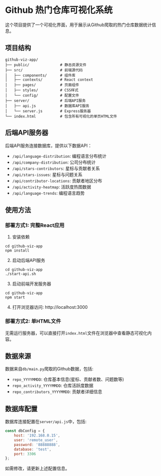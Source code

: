 # Github 热门仓库可视化系统

这个项目提供了一个可视化界面，用于展示从Github爬取的热门仓库数据统计信息。

## 项目结构

```
github-viz-app/
├── public/              # 静态资源文件
├── src/                 # 前端源代码
│   ├── components/      # 组件库
│   ├── contexts/        # React context
│   ├── pages/           # 页面组件
│   ├── styles/          # CSS样式
│   └── config/          # 配置文件
├── server/              # 后端API服务
│   ├── api.js           # 数据库API服务
│   └── server.js        # Express服务器
└── index.html           # 包含所有可视化的单页HTML文件
```

## 后端API服务器

后端API服务连接数据库，提供以下数据API：

- `/api/language-distribution`: 编程语言分布统计
- `/api/company-distribution`: 公司分布统计
- `/api/stars-contributors`: 星标与贡献者关系
- `/api/stars-issues`: 星标与问题关系
- `/api/contributor-locations`: 贡献者地区分布
- `/api/activity-heatmap`: 活跃度热图数据
- `/api/language-trends`: 编程语言趋势

## 使用方法

### 部署方式1: 完整React应用

1. 安装依赖
```
cd github-viz-app
npm install
```

2. 启动后端API服务
```
cd github-viz-app
./start-api.sh
```

3. 启动前端开发服务器
```
cd github-viz-app
npm start
```

4. 打开浏览器访问: http://localhost:3000

### 部署方式2: 单HTML文件

无需运行服务器，可以直接打开`index.html`文件在浏览器中查看静态可视化内容。

## 数据来源

数据来自`db/main.py`爬取的Github数据，包括:

- `repo_YYYYMMDD`: 仓库基本信息(星标、贡献者数、问题数等)
- `repo_activity_YYYYMMDD`: 仓库活跃度数据
- `repo_contributors_YYYYMMDD`: 贡献者详细信息

## 数据库配置

数据库连接配置在`server/api.js`中，包括:

```javascript
const dbConfig = {
    host: '192.168.0.15',
    user: 'remote_user',
    password: '88888888',
    database: 'test',
    port: 3306
};
```

如需修改，请更新上述配置信息。 